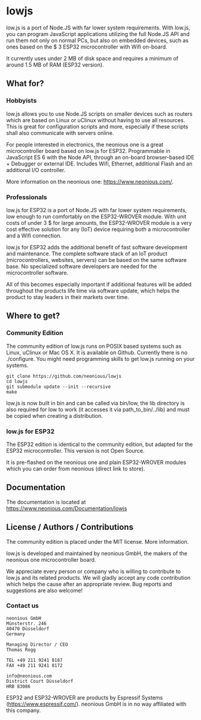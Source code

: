 # lowjs
low.js is a port of Node.JS with far lower system requirements. With low.js, you can program JavaScript applications utilizing the full Node.JS API and run them not only on normal PCs, but also on embedded devices, such as ones based on the $ 3 ESP32 microcontroller with Wifi on-board.

It currently uses under 2 MB of disk space and requires a minimum of around 1.5 MB of RAM (ESP32 version).


## What for?

### Hobbyists

low.js allows you to use Node.JS scripts on smaller devices such as routers which are based on Linux or uClinux without having to use all resources. This is great for configuration scripts and more, especially if these scripts shall also communicate with servers online.

For people interested in electronics, the neonious one is a great microcontroller board based on low.js for ESP32. Programmable in JavaScript ES 6 with the Node API, through an on-board browser-based IDE + Debugger or external IDE. Includes Wifi, Ethernet, additional Flash and an additional I/O controller.

More information on the neonious one: https://www.neonious.com/.

### Professionals

low.js for ESP32 is a port of Node.JS with far lower system requirements, low enough to run comfortably on the ESP32-WROVER module. With unit costs of under 3 $ for large amounts, the ESP32-WROVER module is a very cost effective solution for any (IoT) device requiring both a microcontroller and a Wifi connection.

low.js for ESP32 adds the additional benefit of fast software development and maintenance. The complete software stack of an IoT product (microcontrollers, websites, servers) can be based on the same software base. No specialized software developers are needed for the microcontroller software.

All of this becomes especially important if additional features will be added throughout the products life time via software update, which helps the product to stay leaders in their markets over time.


## Where to get?

### Community Edition

The community edition of low.js runs on POSIX based systems such as Linux, uClinux or Mac OS X. It is available on Github. Currently there is no ./configure. You might need programming skills to get low.js running on your systems.

    git clone https://github.com/neonious/lowjs
    cd lowjs
    git submodule update --init --recursive
    make

low.js is now built in bin and can be called via bin/low, the lib directory is also required for low to work (it accesses it via path_to_bin/../lib) and must be copied when creating a distribution.

### low.js for ESP32
The ESP32 edition is identical to the community edition, but adapted for the ESP32 microcontroller. This version is not Open Source.

It is pre-flashed on the neonious one and plain ESP32-WROVER modules which you can order from neonious (direct link to store).


## Documentation

The documentation is located at https://www.neonious.com/Documentation/lowjs


## License / Authors / Contributions
The community edition is placed under the MIT license. More information.

low.js is developed and maintained by neonious GmbH, the makers of the neonious one microcontroller board.

We appreciate every person or company who is willing to contribute to low.js and its related products. We will gladly accept any code contribution which helps the cause after an appropriate review. Bug reports and suggestions are also welcome!


### Contact us

    neonious GmbH
    Münsterstr. 246
    40470 Düsseldorf
    Germany
    
    Managing Director / CEO
    Thomas Rogg
    
    TEL +49 211 9241 8187
    FAX +49 211 9241 8172
    
    info@neonious.com
    District Court Düsseldorf
    HRB 83086

ESP32 and ESP32-WROVER are products by Espressif Systems (https://www.espressif.com/). neonious GmbH is in no way affiliated with this company.
